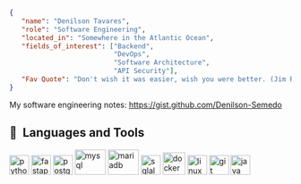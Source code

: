 <!-- ## Hi there<img src="https://media.giphy.com/media/hvRJCLFzcasrR4ia7z/giphy.gif" width="30px"/> -->
```json
{
   "name": "Denilson Tavares",
   "role": "Software Engineering",
   "located_in": "Somewhere in the Atlantic Ocean",
   "fields_of_interest": ["Backend",
                          "DevOps",
                          "Software Architecture",
                          "API Security"],
   "Fav Quote": "Don't wish it was easier, wish you were better. (Jim Rohn)"
}
```

My software engineering notes: https://gist.github.com/Denilson-Semedo


<h2> 🚀 &nbsp;Languages and Tools</h2>
<p align="left">
<img src="https://cdn.jsdelivr.net/gh/devicons/devicon/icons/python/python-original.svg" alt="python" width="35" height="35"/> 
<img src="https://cdn.jsdelivr.net/gh/devicons/devicon/icons/fastapi/fastapi-original.svg" alt="fastapi" width="35" height="35"/>  
<img src="https://cdn.jsdelivr.net/gh/devicons/devicon/icons/postgresql/postgresql-original.svg" alt="postgresql" width="35" height="35"/>  
<img src="https://cdn.jsdelivr.net/gh/devicons/devicon/icons/mysql/mysql-original-wordmark.svg" alt="mysql" width="55" height="45"/> 
<img src="https://cdn.jsdelivr.net/gh/devicons/devicon/icons/mariadb/mariadb-original-wordmark.svg" alt="mariadb" width="55" height="45"/> 
<img src="https://cdn.jsdelivr.net/gh/devicons/devicon/icons/sqlalchemy/sqlalchemy-original.svg" alt="sqlalchemy" width="35" height="35"/>  
<img src="https://cdn.jsdelivr.net/gh/devicons/devicon/icons/docker/docker-original.svg" alt="docker" width="40" height="40"/> 
<img src="https://cdn.jsdelivr.net/gh/devicons/devicon/icons/linux/linux-original.svg" alt="linux" width="35" height="35"/>   
<img src="https://cdn.jsdelivr.net/gh/devicons/devicon/icons/git/git-original.svg" alt="git" width="35" height="35"/>
<img src="https://cdn.jsdelivr.net/gh/devicons/devicon/icons/java/java-original.svg" alt="java" width="35" height="35"/>
</p>

